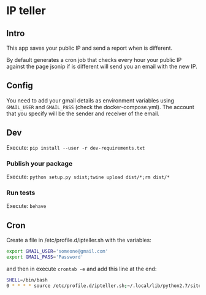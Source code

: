 # IP teller

## Intro
This app saves your public IP and send a report when is different.

By default generates a cron job that checks every hour your public IP against the page jsonip if is different will send you an email with the new IP.

## Config
You need to add your gmail details as environment variables using `GMAIL_USER` and `GMAIL_PASS` (check the docker-compose.yml). The account that you specify will be the sender and receiver of the email.

## Dev
Execute: `pip install --user -r dev-requirements.txt`

### Publish your package
Execute: `python setup.py sdist;twine upload dist/*;rm dist/*`

### Run tests
Execute: `behave`

## Cron
Create a file in /etc/profile.d/ipteller.sh with the variables:
```bash
export GMAIL_USER='someone@gmail.com'
export GMAIL_PASS='Password'
```

and then in execute `crontab -e` and add this line at the end:
```bash
SHELL=/bin/bash
0 * * * * source /etc/profile.d/ipteller.sh;~/.local/lib/python2.7/site-packages/ipteller/ipteller.py
```
